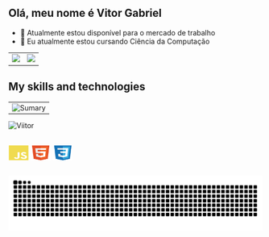 ## Olá, meu nome é Vitor Gabriel

- 🔭 Atualmente estou disponível para o mercado de trabalho
- 🌱 Eu atualmente estou cursando Ciência da Computação

<div align="center">
  <table>
    <tr>
      <td>
        <img height="180px" src="https://github-readme-stats.vercel.app/api?username=viitorags&show_icons=true&theme=tokyonight">
      </td>
      <td>
        <img height="180px" src="https://github-readme-stats.vercel.app/api/top-langs/?username=viitorags&layout=compact&theme=tokyonight">
      </td>
    </tr>
  </table>
</div>

## My skills and technologies 

<div align="center">
  <table>
    <tr>
      <td>
        <img src = "http://github-profile-summary-cards.vercel.app/api/cards/profile-details?username=viitorags&theme=tokyonight" alt = "Sumary" >
      </td>
    </tr>
  </table>
</div>

<p align="left"> <img src="https://komarev.com/ghpvc/?username=viitorags&label=Profile%20views&color=0e75b6&style=flat" alt="Viitor" /> </p>

<div style="display: inline_block"><br>
  <img align="center" alt="Viitor-Js" height="30" width="40" src="https://raw.githubusercontent.com/devicons/devicon/master/icons/javascript/javascript-plain.svg">
  <img align="center" alt="Viitor-HTML" height="30" width="40" src="https://raw.githubusercontent.com/devicons/devicon/master/icons/html5/html5-original.svg">
  <img align="center" alt="Viitor-CSS" height="30" width="40" src="https://raw.githubusercontent.com/devicons/devicon/master/icons/css3/css3-original.svg">
</div>

##
<picture>
  <source media="(prefers-color-scheme: dark)" srcset="https://raw.githubusercontent.com/viitorags/viitorags/output/github-contribution-grid-snake-dark.svg">
  <source media="(prefers-color-scheme: light)" srcset="https://raw.githubusercontent.com/viitorags/viitorags/output/github-contribution-grid-snake.svg">
  <img alt="github contribution grid snake animation" src="https://raw.githubusercontent.com/viitorags/viitorags/output/github-contribution-grid-snake.svg">
</picture>
